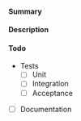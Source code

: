 #### Summary
<!-- Provide a short summary of your changes -->

#### Description
<!-- Describe the changes in this PR here and provide some context -->

#### Todo

- Tests
    - [ ] Unit
    - [ ] Integration
    - [ ] Acceptance
- [ ] Documentation
<!-- Two persons should review a PR, don't forget to assign them. -->
